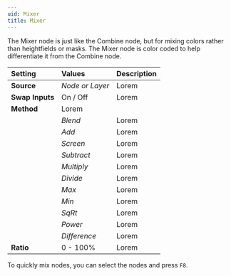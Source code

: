 ```yaml
---
uid: Mixer
title: Mixer
---
```


The Mixer node is just like the Combine node, but for mixing colors rather than heightfields or masks. The Mixer node is color coded to help differentiate it from the Combine node.

| Setting         | Values          | Description |
| :-------------- | :-------------- | :---------- |
| **Source**      | *Node or Layer* | Lorem       |
| **Swap Inputs** | On / Off        | Lorem       |
| **Method**      | Lorem           |
|                 | *Blend*         | Lorem       |
|                 | *Add*           | Lorem       |
|                 | *Screen*        | Lorem       |
|                 | *Subtract*      | Lorem       |
|                 | *Multiply*      | Lorem       |
|                 | *Divide*        | Lorem       |
|                 | *Max*           | Lorem       |
|                 | *Min*           | Lorem       |
|                 | *SqRt*          | Lorem       |
|                 | *Power*         | Lorem       |
|                 | *Difference*    | Lorem       |
| **Ratio**       | 0 - 100%     | Lorem       |



To quickly mix nodes, you can select the nodes and press `F8`.
